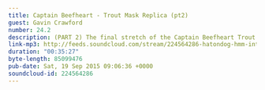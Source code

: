 ```yaml
---
title: Captain Beefheart - Trout Mask Replica (pt2)
guest: Gavin Crawford
number: 24.2
description: (PART 2) The final stretch of the Captain Beefheart Trout Mask Replica marathon; surely a sprint finish, possibly a slamdunk. Will the boys descend into madness after being locked in a room together (with the Captain (and alcohol...?)) for so long?
link-mp3: http://feeds.soundcloud.com/stream/224564286-hatondog-hmm-interesting-choice-ep24-captain-beefheart-trout-mask-replica-pt2.mp3
duration: "00:35:27"
byte-length: 85099476
pub-date: Sat, 19 Sep 2015 09:06:36 +0000
soundcloud-id: 224564286
---
```

